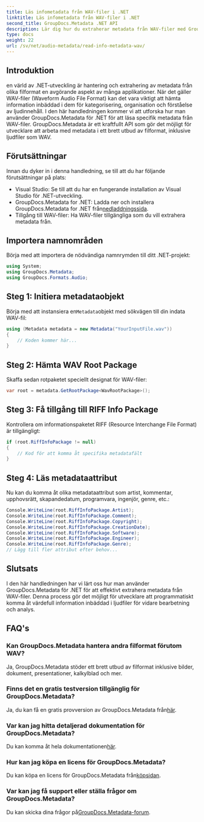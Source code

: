 ```yaml
---
title: Läs infometadata från WAV-filer i .NET
linktitle: Läs infometadata från WAV-filer i .NET
second_title: GroupDocs.Metadata .NET API
description: Lär dig hur du extraherar metadata från WAV-filer med GroupDocs.Metadata för .NET. Dyk in i denna steg-för-steg handledning för att utnyttja metadata för hantering av ljudfiler.
type: docs
weight: 22
url: /sv/net/audio-metadata/read-info-metadata-wav/
---
```

## Introduktion
en värld av .NET-utveckling är hantering och extrahering av metadata från olika filformat en avgörande aspekt av många applikationer. När det gäller WAV-filer (Waveform Audio File Format) kan det vara viktigt att hämta information inbäddad i dem för kategorisering, organisation och förståelse av ljudinnehåll.
I den här handledningen kommer vi att utforska hur man använder GroupDocs.Metadata för .NET för att läsa specifik metadata från WAV-filer. GroupDocs.Metadata är ett kraftfullt API som gör det möjligt för utvecklare att arbeta med metadata i ett brett utbud av filformat, inklusive ljudfiler som WAV.
## Förutsättningar
Innan du dyker in i denna handledning, se till att du har följande förutsättningar på plats:
- Visual Studio: Se till att du har en fungerande installation av Visual Studio för .NET-utveckling.
-  GroupDocs.Metadata for .NET: Ladda ner och installera GroupDocs.Metadata for .NET från[nedladdningssida](https://releases.groupdocs.com/metadata/net/).
- Tillgång till WAV-filer: Ha WAV-filer tillgängliga som du vill extrahera metadata från.

## Importera namnområden
Börja med att importera de nödvändiga namnrymden till ditt .NET-projekt:
```csharp
using System;
using GroupDocs.Metadata;
using GroupDocs.Formats.Audio;
```
## Steg 1: Initiera metadataobjekt
 Börja med att instansiera en`Metadata`objekt med sökvägen till din indata WAV-fil:
```csharp
using (Metadata metadata = new Metadata("YourInputFile.wav"))
{
    // Koden kommer här...
}
```
## Steg 2: Hämta WAV Root Package
Skaffa sedan rotpaketet speciellt designat för WAV-filer:
```csharp
var root = metadata.GetRootPackage<WavRootPackage>();
```
## Steg 3: Få tillgång till RIFF Info Package
Kontrollera om informationspaketet RIFF (Resource Interchange File Format) är tillgängligt:
```csharp
if (root.RiffInfoPackage != null)
{
    // Kod för att komma åt specifika metadatafält
}
```
## Steg 4: Läs metadataattribut
Nu kan du komma åt olika metadataattribut som artist, kommentar, upphovsrätt, skapandedatum, programvara, ingenjör, genre, etc.:
```csharp
Console.WriteLine(root.RiffInfoPackage.Artist);
Console.WriteLine(root.RiffInfoPackage.Comment);
Console.WriteLine(root.RiffInfoPackage.Copyright);
Console.WriteLine(root.RiffInfoPackage.CreationDate);
Console.WriteLine(root.RiffInfoPackage.Software);
Console.WriteLine(root.RiffInfoPackage.Engineer);
Console.WriteLine(root.RiffInfoPackage.Genre);
// Lägg till fler attribut efter behov...
```

## Slutsats
I den här handledningen har vi lärt oss hur man använder GroupDocs.Metadata för .NET för att effektivt extrahera metadata från WAV-filer. Denna process gör det möjligt för utvecklare att programmatiskt komma åt värdefull information inbäddad i ljudfiler för vidare bearbetning och analys.

## FAQ's
### Kan GroupDocs.Metadata hantera andra filformat förutom WAV?
Ja, GroupDocs.Metadata stöder ett brett utbud av filformat inklusive bilder, dokument, presentationer, kalkylblad och mer.
### Finns det en gratis testversion tillgänglig för GroupDocs.Metadata?
 Ja, du kan få en gratis provversion av GroupDocs.Metadata från[här](https://releases.groupdocs.com/).
### Var kan jag hitta detaljerad dokumentation för GroupDocs.Metadata?
 Du kan komma åt hela dokumentationen[här](https://reference.groupdocs.com/metadata/net/).
### Hur kan jag köpa en licens för GroupDocs.Metadata?
 Du kan köpa en licens för GroupDocs.Metadata från[köpsidan](https://purchase.groupdocs.com/buy).
### Var kan jag få support eller ställa frågor om GroupDocs.Metadata?
 Du kan skicka dina frågor på[GroupDocs.Metadata-forum](https://forum.groupdocs.com/c/metadata/14).